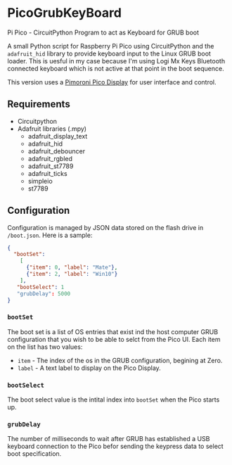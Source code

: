 # PicoGrubKeyBoard
Pi Pico - CircuitPython Program to act as Keyboard for GRUB boot

A small Python script for Raspberry Pi Pico using CircuitPython and the ```adafruit_hid``` library to provide keyboard input to
the Linux GRUB boot loader. This is uesful in my case because I'm using Logi Mx Keys Bluetooth connected keyboard which is not 
active at that point in the boot sequence.

This version uses a [Pimoroni Pico Display](https://shop.pimoroni.com/products/pico-display-pack?variant=32368664215635) for user interface and control.

## Requirements

* Circuitpython
* Adafruit libraries (.mpy)
  * adafruit_display_text
  * adafruit_hid 
  * adafruit_debouncer
  * adafruit_rgbled
  * adafruit_st7789
  * adafruit_ticks
  * simpleio
  * st7789

## Configuration
Configuration is managed by JSON data stored on the flash drive in ```/boot.json```. Here is a sample:
``` json
{
  "bootSet":
    [
      {"item": 0, "label": "Mate"},
      {"item": 2, "label": "Win10"}
    ],
   "bootSelect": 1
   "grubDelay": 5000
}
```

### ```bootSet```
The boot set is a list of OS entries that exist ind the host computer GRUB configuration that you wish to be able to selct from the Pico UI.
Each item on the list has two values:
* ```item``` - The index of the os in the GRUB configuration, begining at Zero.
* ```label``` - A text label to display on the Pico Display.

### ```bootSelect```
The boot select value is the intital index into ```bootSet``` when the Pico starts up. 

### ```grubDelay```
The number of milliseconds to wait after GRUB has established a USB keyboard connection to the Pico befor sending the keypress data to select boot
specification.

